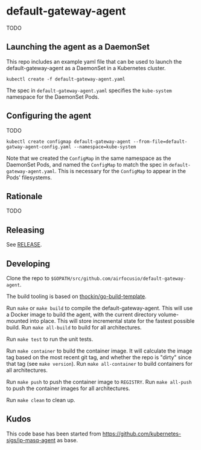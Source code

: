 # default-gateway-agent

TODO

## Launching the agent as a DaemonSet

This repo includes an example yaml file that can be used to launch the default-gateway-agent as a DaemonSet in a Kubernetes cluster.

```
kubectl create -f default-gateway-agent.yaml
```

The spec in `default-gateway-agent.yaml` specifies the `kube-system` namespace for the DaemonSet Pods.

## Configuring the agent

TODO

```
kubectl create configmap default-gateway-agent --from-file=default-gatway-agent-config.yaml --namespace=kube-system
```

Note that we created the `ConfigMap` in the same namespace as the DaemonSet Pods, and named the `ConfigMap` to match the spec in `default-gateway-agent.yaml`. This is necessary for the `ConfigMap` to appear in the Pods' filesystems.

## Rationale

TODO

## Releasing

See [RELEASE](RELEASE.md).

## Developing

Clone the repo to `$GOPATH/src/github.com/airfocusio/default-gateway-agent`.

The build tooling is based on [thockin/go-build-template](https://github.com/thockin/go-build-template).

Run `make` or `make build` to compile the default-gateway-agent.  This will use a Docker image
to build the agent, with the current directory volume-mounted into place.  This
will store incremental state for the fastest possible build.  Run `make
all-build` to build for all architectures.

Run `make test` to run the unit tests.

Run `make container` to build the container image.  It will calculate the image
tag based on the most recent git tag, and whether the repo is "dirty" since
that tag (see `make version`).  Run `make all-container` to build containers
for all architectures.

Run `make push` to push the container image to `REGISTRY`.  Run `make all-push`
to push the container images for all architectures.

Run `make clean` to clean up.

## Kudos

This code base has been started from https://github.com/kubernetes-sigs/ip-masq-agent as base.
